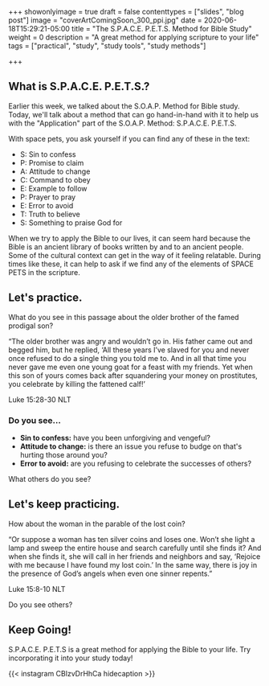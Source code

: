 +++
showonlyimage = true
draft = false
contenttypes = ["slides", "blog post"]
image = "coverArtComingSoon_300_ppi.jpg"
date = 2020-06-18T15:29:21-05:00
title = "The S.P.A.C.E. P.E.T.S. Method for Bible Study"
weight = 0
description = "A great method for applying scripture to your life"
tags = ["practical", "study", "study tools", "study methods"]

+++
## What is S.P.A.C.E. P.E.T.S.?
Earlier this week, we talked about the S.O.A.P. Method for Bible study. Today, we'll talk about a method that can go hand-in-hand with it to help us with the "Application" part of the S.O.A.P. Method: S.P.A.C.E. P.E.T.S.

With space pets, you ask yourself if you can find any of these in the text:
- S: Sin to confess
- P: Promise to claim
- A: Attitude to change
- C: Command to obey
- E: Example to follow
- P: Prayer to pray
- E: Error to avoid
- T: Truth to believe
- S: Something to praise God for

When we try to apply the Bible to our lives, it can seem hard because the Bible is an ancient library of books written by and to an ancient people. Some of the cultural context can get in the way of it feeling relatable. During times like these, it can help to ask if we find any of the elements of SPACE PETS in the scripture.

## Let's practice.
What do you see in this passage about the older brother of the famed prodigal son?

<div class='bible-text'>“The older brother was angry and wouldn’t go in. His father came out and begged him, but he replied, ‘All these years I’ve slaved for you and never once refused to do a single thing you told me to. And in all that time you never gave me even one young goat for a feast with my friends. Yet when this son of yours comes back after squandering your money on prostitutes, you celebrate by killing the fattened calf!’
<p class='bible-reference'>Luke 15:28-30 NLT</p>
</div>

### Do you see...
- **Sin to confess:** have you been unforgiving and vengeful?
- **Attitude to change:** is there an issue you refuse to budge on that's hurting those around you?
- **Error to avoid:** are you refusing to celebrate the successes of others?

What others do you see?

## Let's keep practicing.

How about the woman in the parable of the lost coin?

<div class='bible-text'>
“Or suppose a woman has ten silver coins and loses one. Won’t she light a lamp and sweep the entire house and search carefully until she finds it? And when she finds it, she will call in her friends and neighbors and say, ‘Rejoice with me because I have found my lost coin.’  In the same way, there is joy in the presence of God’s angels when even one sinner repents.”
<p class='bible-reference'>Luke 15:8-10 NLT</p>
</div>

Do you see others?

## Keep Going!

S.P.A.C.E. P.E.T.S is a great method for applying the Bible to your life. Try incorporating it into your study today!

{{< instagram CBlzvDrHhCa hidecaption >}}